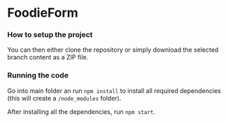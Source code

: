 # FoodieForm
 
### How to setup the project

You can then either clone the repository or simply download the selected branch content as a ZIP file.

### Running the code

Go into main folder an run `npm install` to install all required dependencies (this will create a `/node_modules` folder).

After installing all the dependencies, run `npm start`.
